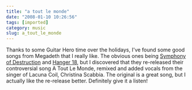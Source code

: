 ```yaml
---
title: "a tout le monde"
date: "2008-01-10 10:26:56"
tags: [imported]
category: music
slug: a_tout_le_monde
---
```


Thanks to some Guitar Hero time over the holidays, I've found some good songs from Megadeth that I really like. The obvious ones being <a href="http://www.youtube.com/watch?v=MZmPD6-vNVY&feature=related">Symphony of Destruction</a> and <a href="http://www.youtube.com/watch?v=fLqdFnbHAlw&feature=related">Hanger 18</a>, but I discovered that they re-released their controversial song A Tout Le Monde, remixed and added vocals from the singer of Lacuna Coil, Christina Scabbia. The original is a great song, but I actually like the re-release better. Definitely give it a listen!

<object width="425" height="355"><param name="movie" value="http://www.youtube.com/v/wjnF-nLdiFg&rel=1"></param><param name="wmode" value="transparent"></param><embed src="http://www.youtube.com/v/wjnF-nLdiFg&rel=1" type="application/x-shockwave-flash" wmode="transparent" width="425" height="355"></embed></object>
